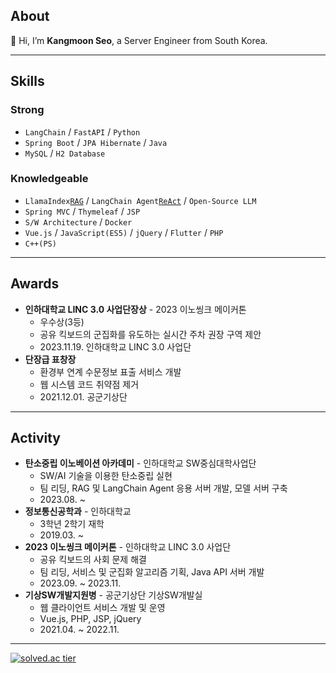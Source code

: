 ## About
👋 Hi, I’m **Kangmoon Seo**, a Server Engineer from South Korea. 

---
## Skills
### Strong
- `LangChain` / `FastAPI` / `Python`
- `Spring Boot` / `JPA Hibernate` / `Java`
- `MySQL` / `H2 Database` 
  
### Knowledgeable
- `LlamaIndex`[`RAG`](https://arxiv.org/abs/2005.11401) / `LangChain Agent`[`ReAct`](https://arxiv.org/abs/2210.03629) / `Open-Source LLM`
- `Spring MVC` / `Thymeleaf` / `JSP` 
- `S/W Architecture` / `Docker`
- `Vue.js` / `JavaScript(ES5)` / `jQuery` / `Flutter` / `PHP`
- `C++(PS)` 

---
## Awards
- **인하대학교 LINC 3.0 사업단장상** - 2023 이노씽크 메이커톤
  - 우수상(3등)
  - 공유 킥보드의 군집화를 유도하는 실시간 주차 권장 구역 제안
  - 2023.11.19. 인하대학교 LINC 3.0 사업단
- **단장급 표창장**
  - 환경부 연계 수문정보 표출 서비스 개발
  - 웹 시스템 코드 취약점 제거
  - 2021.12.01. 공군기상단
    
---
## Activity
- **탄소중립 이노베이션 아카데미** - 인하대학교 SW중심대학사업단
  - SW/AI 기술을 이용한 탄소중립 실현
  - 팀 리딩, RAG 및 LangChain Agent 응용 서버 개발, 모델 서버 구축
  - 2023.08. ~
- **정보통신공학과** - 인하대학교
  - 3학년 2학기 재학
  - 2019.03. ~
- **2023 이노씽크 메이커톤** - 인하대학교 LINC 3.0 사업단
  - 공유 킥보드의 사회 문제 해결
  - 팀 리딩, 서비스 및 군집화 알고리즘 기획, Java API 서버 개발
  - 2023.09. ~ 2023.11.
- **기상SW개발지원병** - 공군기상단 기상SW개발실
  - 웹 클라이언트 서비스 개발 및 운영
  - Vue.js, PHP, JSP, jQuery
  - 2021.04. ~ 2022.11.

--- 
[![solved.ac tier](http://mazassumnida.wtf/api/mini/generate_badge?boj=70002467)](https://solved.ac/70002467)



